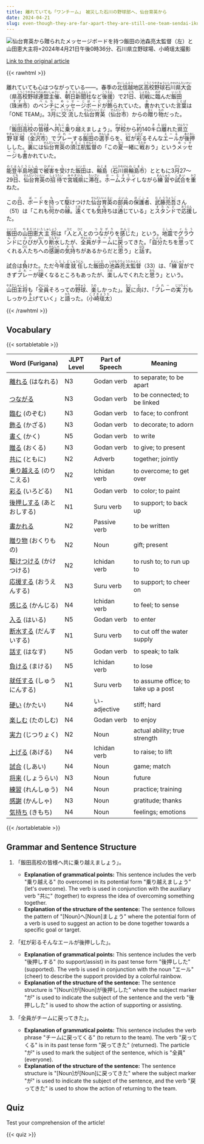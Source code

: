 ```yaml
---
title: 離れていても「ワンチーム」　被災した石川の野球部へ、仙台育英から
date: 2024-04-21
slug: even-though-they-are-far-apart-they-are-still-one-team-sendai-ikuei-high-school-baseball-team-reaches-out-to-the-disaster-stricken-ishikawa
---
```


![仙台育英から贈られたメッセージボードを持つ飯田の池森亮太監督（左）と山田恵大主将=2024年4月21日午後0時36分、石川県立野球場、小崎瑶太撮影](https://www.asahicom.jp/imgopt/img/060ec2cccc/comm_L/AS20240421001608.jpg "仙台育英から贈られたメッセージボードを持つ飯田の池森亮太監督（左）と山田恵大主将=2024年4月21日午後0時36分、石川県立野球場、小崎瑶太撮影")

[Link to the original article](https://asahi.com/articles/ASS4P2D07S4PPJLB009M.html?iref=pc_sports_top__n)

{{< rawhtml >}}
<p>離れていても心はつながっている――。春季の<ruby>北信越<rt>ほくしんえつ</rt></ruby>地区<ruby>高校<rt>こうこう</rt></ruby><ruby>野球<rt>やきゅう</rt></ruby><ruby>石川<rt>いしかわ</rt></ruby><ruby>県<rt>けん</rt></ruby><ruby>大会<rt>たいかい</rt></ruby>（県<ruby>高校<rt>こうこう</rt></ruby><ruby>野球<rt>やきゅう</rt></ruby><ruby>連盟<rt>れんめい</rt></ruby><ruby>主催<rt>しゅさい</rt></ruby>、<ruby>朝日<rt>あさひ</rt></ruby><ruby>新聞<rt>しんぶん</rt></ruby><ruby>社<rt>しゃ</rt></ruby>など<ruby>後援<rt>こうえん</rt></ruby>）で21<ruby>日<rt>にち</rt></ruby>、<ruby>初戦<rt>しょせん</rt></ruby>に<ruby>臨<rt>のぞ</rt></ruby>んだ<ruby>飯田<rt>いいだ</rt></ruby>（<ruby>珠洲<rt>すず</rt></ruby><ruby>市<rt>し</rt></ruby>）の<ruby>ベンチ<rt>べんち</rt></ruby>に<ruby>メッセージ<rt>めっせーじ</rt></ruby><ruby>ボード<rt>ぼーど</rt></ruby>が<ruby>飾<rt>かざ</rt></ruby>られていた。<ruby>書<rt>か</rt></ruby>かれていた<ruby>言葉<rt>ことば</rt></ruby>は「ONE TEAM」。3<ruby>月<rt>がつ</rt></ruby>に<ruby>交流<rt>こうりゅう</rt></ruby>した<ruby>仙台<rt>せんだい</rt></ruby><ruby>育英<rt>いくえい</rt></ruby>（<ruby>仙台<rt>せんだい</rt></ruby><ruby>市<rt>し</rt></ruby>）からの<ruby>贈<rt>おく</rt></ruby>り<ruby>物<rt>もの</rt></ruby>だった。</p>

<p>「<ruby>飯田高校<rt>いいだこうこう</rt></ruby>の<ruby>皆様<rt>みなさま</rt></ruby>へ<ruby>共に<rt>ともに</rt></ruby><ruby>乗<rt>の</rt></ruby>り<ruby>越<rt>こ</rt></ruby>えましょう」。<ruby>学校<rt>がっこう</rt></ruby>から<ruby>約<rt>やく</rt></ruby>140<ruby>キロ<rt>きろ</rt></ruby><ruby>離<rt>はな</rt></ruby>れた<ruby>県立<rt>けんりつ</rt></ruby><ruby>野球場<rt>やきゅうじょう</rt></ruby>（<ruby>金沢市<rt>かなざわし</rt></ruby>）で<ruby>プレー<rt>ぷれー</rt></ruby>する<ruby>飯田<rt>いいだ</rt></ruby>の<ruby>選手<rt>せんしゅ</rt></ruby>らを、<ruby>虹<rt>にじ</rt></ruby>が<ruby>彩<rt>いろど</rt></ruby>るそんな<ruby>エール<rt>えーる</rt></ruby>が<ruby>後押<rt>あとおし</rt></ruby>しした。<ruby>裏<rt>うら</rt></ruby>には<ruby>仙台育英<rt>せんだいいくえい</rt></ruby>の<ruby>須江航<rt>すえこう</rt></ruby><ruby>監督<rt>かんとく</rt></ruby>の「この<ruby>夏<rt>なつ</rt></ruby>一緒に<ruby>戦<rt>たたか</rt></ruby>おう」という<ruby>メッセージ<rt>めっせーじ</rt></ruby>も<ruby>書<rt>か</rt></ruby>かれていた。</p>

<p><ruby>能登半島<rt>のとはんとう</rt></ruby><ruby>地震<rt>じしん</rt></ruby>で<ruby>被害<rt>ひがい</rt></ruby>を<ruby>受<rt>う</rt></ruby>けた<ruby>飯田<rt>いいだ</rt></ruby>は、<ruby>輪島<rt>わじま</rt></ruby>（<ruby>石川県<rt>いしかわけん</rt></ruby><ruby>輪島市<rt>わじまし</rt></ruby>）とともに3<ruby>月<rt>がつ</rt></ruby>27～29<ruby>日<rt>にち</rt></ruby>、<ruby>仙台育英<rt>せんだいういえい</rt></ruby>の<ruby>招待<rt>しょうたい</rt></ruby>で<ruby>宮城県<rt>みやぎけん</rt></ruby>に<ruby>滞在<rt>たいざい</rt></ruby>。<ruby>ホームステイ<rt>ほーむすてい</rt></ruby>しながら<ruby>練習<rt>れんしゅう</rt></ruby>や<ruby>試合<rt>しあい</rt></ruby>を<ruby>重<rt>かさ</rt></ruby>ねた。</p>

<p>この<ruby>日<rt>ひ</rt></ruby>、<ruby>ボード<rt>ぼーど</rt></ruby>を<ruby>持<rt>も</rt></ruby>って<ruby>駆<rt>か</rt></ruby>けつけた<ruby>仙台<rt>せんだい</rt><ruby>育英<rt>いくえい</rt></ruby>の<ruby>部員<rt>ぶいん</rt></ruby>の<ruby>保護者<rt>ほごしゃ</rt></ruby>、<ruby>武藤<rt>むとう</rt></ruby><ruby>亮吾<rt>りょうご</rt></ruby>さん（51）は「これも<ruby>何<rt>なに</rt></ruby>かの<ruby>縁<rt>えん</rt></ruby>。<ruby>遠<rt>とお</rt></ruby>くても<ruby>気持<rt>きも</rt></ruby>ちは<ruby>通<rt>つう</rt></ruby>じている」と<ruby>スタンド<rt>すたんど</rt></ruby>で<ruby>応援<rt>おうえん</rt></ruby>した。</p>

<p><ruby>飯田<rt>いいだ</rt></ruby>の<ruby>山田<rt>やまだ</ruby><ruby>恵大<rt>けいた</rt></ruby><ruby>主将<rt>しゅしょう</rt></ruby>は「<ruby>人<rt>ひと</rt></ruby>と<ruby>人<rt>ひと</rt></ruby>との<ruby>つながり<rt>つながり</rt></ruby>を<ruby>感じ<rt>かんじ</rt></ruby>た」という。<ruby>地震<rt>じしん</rt></ruby>で<ruby>グラウンド<rt>ぐらうんど</rt></ruby>に<ruby>ひび<rt>ひび</rt></ruby>が<ruby>入<rt>はい</rt></ruby>り<ruby>断水<rt>だんすい</rt></ruby>したが、<ruby>全員<rt>ぜんいん</rt></ruby>が<ruby>チーム<rt>ちーむ</rt></ruby>に<ruby>戻<rt>もど</rt></ruby>ってきた。「<ruby>自分<rt>じぶん</rt></ruby>たちを<ruby>思<rt>おも</rt></ruby>ってくれる<ruby>人<rt>ひと</rt></ruby>たちへの<ruby>感謝<rt>かんしゃ</rt></ruby>の<ruby>気持<rt>きも</rt></ruby>ちがあるからだと<ruby>思<rt>おも</rt></ruby>う」と<ruby>話<rt>はな</rt></ruby>す。</p>

<p>試合は<ruby>負<rt>ま</rt></ruby>けた。ただ<ruby>今年度<rt>ことしど</rt></ruby><ruby>就任<rt>しゅうにん</rt></ruby>した<ruby>飯田<rt>いいだ</rt></ruby>の<ruby>池森亮太<rt>いけもりりょうた</rt></ruby><ruby>監督<rt>かんとく</rt></ruby>（33）は、「<ruby>練習<rt>れんしゅう</rt></ruby>ができず<ruby>プレー<rt>ぷれー</rt></ruby>が<ruby>硬<rt>かた</rt></ruby>くなるところもあったが、<ruby>楽<rt>たの</rt></ruby>しんでくれたと<ruby>思<rt>おも</rt></ruby>う」という。</p>

<p><ruby>山田主将<rt>やまだしゅしょう</rt></ruby>も「<ruby>全員<rt>ぜんいん</rt></ruby>そろっての<ruby>野球<rt>やきゅう</rt></ruby>、<ruby>楽<rt>たの</rt></ruby>しかった」。<ruby>夏<rt>なつ</rt></ruby>に<ruby>向<rt>む</rt></ruby>け、「<ruby>プレー<rt>ぷれー</rt></ruby>の<ruby>実力<rt>じつりょく</rt></ruby>もしっかり<ruby>上<rt>あ</rt></ruby>げていく」と<ruby>語<rt>かた</rt></ruby>った。（<ruby>小崎瑶太<rt>こざきようた</rt></ruby>）</p>
{{< /rawhtml >}}

## Vocabulary


{{< sortabletable >}}

| Word (Furigana) | JLPT Level | Part of Speech | Meaning |
|------------------|------------|---------------|---------|
|[離れる](https://jisho.org/search/%E9%9B%A2%E3%82%8C%E3%82%8B) (はなれる)| N3 | Godan verb | to separate; to be apart |
|[つながる](https://jisho.org/search/%E3%81%A4%E3%81%AA%E3%81%8C%E3%82%8B)| N3 | Godan verb | to be connected; to be linked |
|[臨む](https://jisho.org/search/%E8%87%A8%E3%82%80) (のぞむ)| N3 | Godan verb | to face; to confront |
|[飾る](https://jisho.org/search/%E9%A3%BE%E3%82%8B) (かざる)| N3 | Godan verb | to decorate; to adorn |
|[書く](https://jisho.org/search/%E6%9B%B8%E3%81%8F) (かく)| N5 | Godan verb | to write |
|[贈る](https://jisho.org/search/%E8%B4%88%E3%82%8B) (おくる)| N3 | Godan verb | to give; to present |
|[共に](https://jisho.org/search/%E5%85%B1%E3%81%AB) (ともに)| N2 | Adverb | together; jointly |
|[乗り越える](https://jisho.org/search/%E4%B9%97%E3%82%8A%E8%B6%8A%E3%81%88%E3%82%8B) (のりこえる)| N2 | Ichidan verb | to overcome; to get over |
|[彩る](https://jisho.org/search/%E5%BD%A9%E3%82%8B) (いろどる)| N1 | Godan verb | to color; to paint |
|[後押しする](https://jisho.org/search/%E5%BE%8C%E6%8A%BC%E3%81%97%E3%81%99%E3%82%8B) (あとおしする)| N1 | Suru verb | to support; to back up |
|[書かれる](https://jisho.org/search/%E6%9B%B8%E3%81%8B%E3%82%8C%E3%82%8B)| N2 | Passive verb | to be written |
|[贈り物](https://jisho.org/search/%E8%B4%88%E3%82%8A%E7%89%A9) (おくりもの)| N2 | Noun | gift; present |
|[駆けつける](https://jisho.org/search/%E9%A7%86%E3%81%91%E3%81%A4%E3%81%91%E3%82%8B) (かけつける)| N2 | Ichidan verb | to rush to; to run up to |
|[応援する](https://jisho.org/search/%E5%BF%9C%E6%8F%B4%E3%81%99%E3%82%8B) (おうえんする)| N3 | Suru verb | to support; to cheer on |
|[感じる](https://jisho.org/search/%E6%84%9F%E3%81%98%E3%82%8B) (かんじる)| N4 | Ichidan verb | to feel; to sense |
|[入る](https://jisho.org/search/%E5%85%A5%E3%82%8B) (はいる)| N5 | Godan verb | to enter |
|[断水する](https://jisho.org/search/%E6%96%AD%E6%B0%B4%E3%81%99%E3%82%8B) (だんすいする)| N1 | Suru verb | to cut off the water supply |
|[話す](https://jisho.org/search/%E8%A9%B1%E3%81%99) (はなす)| N5 | Godan verb | to speak; to talk |
|[負ける](https://jisho.org/search/%E8%B2%A0%E3%81%91%E3%82%8B) (まける)| N5 | Ichidan verb | to lose |
|[就任する](https://jisho.org/search/%E5%B0%B1%E4%BB%BB%E3%81%99%E3%82%8B) (しゅうにんする)| N1 | Suru verb | to assume office; to take up a post |
|[硬い](https://jisho.org/search/%E7%A1%AC%E3%81%84) (かたい)| N4 | い-adjective | stiff; hard |
|[楽しむ](https://jisho.org/search/%E6%A5%BD%E3%81%97%E3%82%80) (たのしむ)| N4 | Godan verb | to enjoy |
|[実力](https://jisho.org/search/%E5%AE%9F%E5%8A%9B) (じつりょく)| N2 | Noun | actual ability; true strength |
|[上げる](https://jisho.org/search/%E4%B8%8A%E3%81%92%E3%82%8B) (あげる)| N4 | Ichidan verb | to raise; to lift |
|[試合](https://jisho.org/search/%E8%A9%A6%E5%90%88) (しあい)| N4 | Noun | game; match |
|[将来](https://jisho.org/search/%E5%B0%86%E6%9D%A5) (しょうらい)| N3 | Noun | future |
|[練習](https://jisho.org/search/%E7%B7%B4%E7%BF%92) (れんしゅう)| N4 | Noun | practice; training |
|[感謝](https://jisho.org/search/%E6%84%9F%E8%AC%9D) (かんしゃ)| N3 | Noun | gratitude; thanks |
|[気持ち](https://jisho.org/search/%E6%B0%97%E6%8C%81%E3%81%A1) (きもち)| N4 | Noun | feelings; emotions |

{{< /sortabletable >}}


## Grammar and Sentence Structure

1. 「飯田高校の皆様へ共に乗り越えましょう」。
   - **Explanation of grammatical points:** This sentence includes the verb "乗り越える" (to overcome) in its potential form "乗り越えましょう" (let's overcome). The verb is used in conjunction with the auxiliary verb "共に" (together) to express the idea of overcoming something together.
   - **Explanation of the structure of the sentence:** The sentence follows the pattern of "[Noun]へ[Noun]ましょう" where the potential form of a verb is used to suggest an action to be done together towards a specific goal or target.

2. 「虹が彩るそんなエールが後押しした」。
   - **Explanation of grammatical points:** This sentence includes the verb "後押しする" (to support/assist) in its past tense form "後押しした" (supported). The verb is used in conjunction with the noun "エール" (cheer) to describe the support provided by a colorful rainbow.
   - **Explanation of the structure of the sentence:** The sentence structure is "[Noun]が[Noun]が後押しした" where the subject marker "が" is used to indicate the subject of the sentence and the verb "後押しした" is used to show the action of supporting or assisting.

3. 「全員がチームに戻ってきた」。
   - **Explanation of grammatical points:** This sentence includes the verb phrase "チームに戻ってくる" (to return to the team). The verb "戻ってくる" is in its past tense form "戻ってきた" (returned). The particle "が" is used to mark the subject of the sentence, which is "全員" (everyone).
   - **Explanation of the structure of the sentence:** The sentence structure is "[Noun]が[Noun]に戻ってきた" where the subject marker "が" is used to indicate the subject of the sentence, and the verb "戻ってきた" is used to show the action of returning to the team.

## Quiz

Test your comprehension of the article!

{{< quiz >}}